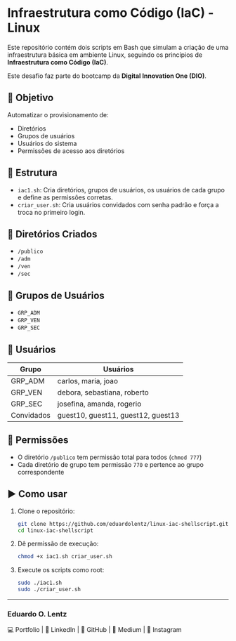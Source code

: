 # Infraestrutura como Código (IaC) - Linux 

Este repositório contém dois scripts em Bash que simulam a criação de uma infraestrutura básica em ambiente Linux, seguindo os princípios de **Infraestrutura como Código (IaC)**.

Este desafio faz parte do bootcamp da **Digital Innovation One (DIO)**.

## 🧱 Objetivo

Automatizar o provisionamento de:

- Diretórios
- Grupos de usuários
- Usuários do sistema
- Permissões de acesso aos diretórios

## 📁 Estrutura

- `iac1.sh`: Cria diretórios, grupos de usuários, os usuários de cada grupo e define as permissões corretas.
- `criar_user.sh`: Cria usuários convidados com senha padrão e força a troca no primeiro login.

## 📂 Diretórios Criados

- `/publico`
- `/adm`
- `/ven`
- `/sec`

## 👥 Grupos de Usuários

- `GRP_ADM`
- `GRP_VEN`
- `GRP_SEC`

## 👤 Usuários

| Grupo      | Usuários                        |
|------------|---------------------------------|
| GRP_ADM    | carlos, maria, joao             |
| GRP_VEN    | debora, sebastiana, roberto     |
| GRP_SEC    | josefina, amanda, rogerio       |
| Convidados | guest10, guest11, guest12, guest13 |

## 🔐 Permissões

- O diretório `/publico` tem permissão total para todos (`chmod 777`)
- Cada diretório de grupo tem permissão `770` e pertence ao grupo correspondente

## ▶️ Como usar

1. Clone o repositório:
   ```bash
   git clone https://github.com/eduardolentz/linux-iac-shellscript.git
   cd linux-iac-shellscript
   ```

2. Dê permissão de execução:
   ```bash
   chmod +x iac1.sh criar_user.sh
   ```

3. Execute os scripts como root:
   ```bash
   sudo ./iac1.sh
   sudo ./criar_user.sh
   ```

---
### Eduardo O. Lentz
💻 Portfolio | 🔗 LinkedIn | 📂 GitHub | 📝 Medium | 📸 Instagram
